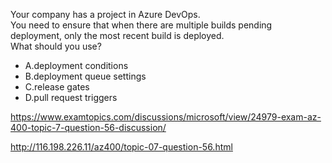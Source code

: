 Your company has a project in Azure DevOps.<br/>You need to ensure that when there are multiple builds pending deployment, only the most recent build is deployed.<br/>What should you use?<br/><ul><li class="multi-choice-item"><span class="multi-choice-letter" data-choice-letter="A">A.</span>deployment conditions</li><li class="multi-choice-item correct-hidden"><span class="multi-choice-letter" data-choice-letter="B">B.</span>deployment queue settings</li><li class="multi-choice-item"><span class="multi-choice-letter" data-choice-letter="C">C.</span>release gates</li><li class="multi-choice-item"><span class="multi-choice-letter" data-choice-letter="D">D.</span>pull request triggers</li></ul><p><a href="https://www.examtopics.com/discussions/microsoft/view/24979-exam-az-400-topic-7-question-56-discussion/">https://www.examtopics.com/discussions/microsoft/view/24979-exam-az-400-topic-7-question-56-discussion/</a></p><p><a href="http://116.198.226.11/az400/topic-07-question-56.html">http://116.198.226.11/az400/topic-07-question-56.html</a></p><script src="https://giscus.app/client.js"                    data-repo="azsamples/az204"                    data-repo-id="R_kgDOMRXzDQ"                    data-category="General"                    data-category-id="DIC_kwDOMRXzDc4Cgi27"                    data-mapping="pathname"                    data-strict="0"                    data-reactions-enabled="0"                    data-emit-metadata="0"                    data-input-position="bottom"                    data-theme="preferred_color_scheme"                    data-lang="en"                    crossorigin="anonymous"                    async>                    </script>